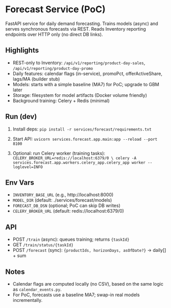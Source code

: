 # Forecast Service (PoC)

FastAPI service for daily demand forecasting. Trains models (async) and serves synchronous forecasts via REST. Reads Inventory reporting endpoints over HTTP only (no direct DB links).

## Highlights
- REST-only to Inventory: `/api/v1/reporting/product-day-sales`, `/api/v1/reporting/product-day-promo`
- Daily features: calendar flags (in-service), promoPct, offerActiveShare, lags/MA (builder stub)
- Models: starts with a simple baseline (MA7) for PoC; upgrade to GBM later
- Storage: filesystem for model artifacts (Docker volume friendly)
- Background training: Celery + Redis (minimal)

## Run (dev)

1) Install deps:
   `pip install -r services/forecast/requirements.txt`

2) Start API:
   `uvicorn services.forecast.app.main:app --reload --port 8100`

3) Optional: run Celery worker (training tasks):
   `CELERY_BROKER_URL=redis://localhost:6379/0 \
   celery -A services.forecast.app.workers.celery_app.celery_app worker --loglevel=INFO`

## Env Vars
- `INVENTORY_BASE_URL` (e.g., http://localhost:8000)
- `MODEL_DIR` (default: ./services/forecast/models)
- `FORECAST_DB_DSN` (optional; PoC can skip DB writes)
- `CELERY_BROKER_URL` (default: redis://localhost:6379/0)

## API
- POST `/train` (async): queues training; returns `{taskId}`
- GET  `/train/status/{taskId}`
- POST `/forecast` (sync): `{productIds, horizonDays, asOfDate?}` → daily[] + sum

## Notes
- Calendar flags are computed locally (no CSV), based on the same logic as `calendar_events.py`.
- For PoC, forecasts use a baseline MA7; swap-in real models incrementally.

